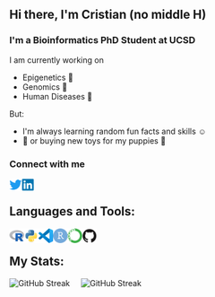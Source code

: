 ## Hi there, I'm Cristian (no middle H) 

### I'm a Bioinformatics PhD Student at UCSD 

I am currently working on 
-   Epigenetics 🔬
-   Genomics 🧬
-   Human Diseases 🧪

But:
-   I'm always learning random fun facts and skills ☺️
-   🐾 or buying new toys for my puppies 🐶 



### Connect with me

[<img align="left" alt="jvelezmagic | Twitter" width="22px" src="https://github.com/devicons/devicon/blob/master/icons/twitter/twitter-original.svg" />][twitter]
[<img align="left" alt="jvelezmagic | LinkedIn" width="22px" src="https://github.com/devicons/devicon/blob/master/icons/linkedin/linkedin-original.svg" />][linkedin]
<br>

## Languages and Tools:

<img align="left" alt="R" width="26px" src="https://raw.githubusercontent.com/github/explore/80688e429a7d4ef2fca1e82350fe8e3517d3494d/topics/r/r.png" />
<img align="left" alt="Python" width="26px" src="https://github.com/devicons/devicon/blob/master/icons/python/python-original.svg" />
<img align="left" alt="Visual Studio Code" width="26px" src="https://github.com/devicons/devicon/blob/master/icons/vscode/vscode-original.svg" />
<img align="left" alt="Rstudio" width="26px" src="https://github.com/devicons/devicon/blob/master/icons/rstudio/rstudio-original.svg" />
<img align="left" alt="Anaconda" width="26px" src="https://github.com/devicons/devicon/blob/master/icons/anaconda/anaconda-original.svg" />
<img align="left" alt="Github" width="26px" src="https://github.com/devicons/devicon/blob/master/icons/github/github-original.svg" />

<br>
 
 ## My Stats:

<div class='container'>
<img style="height: auto; width: 50%;" class="img" alt="GitHub Streak" src="https://streak-stats.demolab.com/?user=cristian2420&theme=dark&exclude_days=Sun%2CSat" />
&nbsp;
&nbsp;
<img style="height: auto; width: 30%;" class="img" alt="GitHub Streak" src="https://github-readme-stats.vercel.app/api/top-langs/?username=cristian2420&theme=gotham&show_icons=true" /></div>

 
<!-- Abbreviations -->
[twitter]: https://twitter.com/MeDicenCrix
[linkedin]: https://www.linkedin.com/in/cris-gonzalezcolin/
